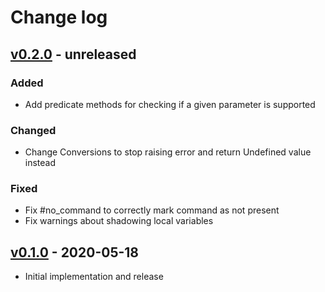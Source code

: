 # Change log

## [v0.2.0] - unreleased

### Added
* Add predicate methods for checking if a given parameter is supported

### Changed
* Change Conversions to stop raising error and return Undefined value instead

### Fixed
* Fix #no_command to correctly mark command as not present
* Fix warnings about shadowing local variables

## [v0.1.0] - 2020-05-18

* Initial implementation and release

[v0.2.0]: https://github.com/piotrmurach/tty-option/compare/v0.1.0...v0.2.0
[v0.1.0]: https://github.com/piotrmurach/tty-option/compare/v0.1.0
